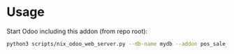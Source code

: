 # Usage

Start Odoo including this addon (from repo root):

```bash
python3 scripts/nix_odoo_web_server.py --db-name mydb --addon pos_sale_loyalty
```

